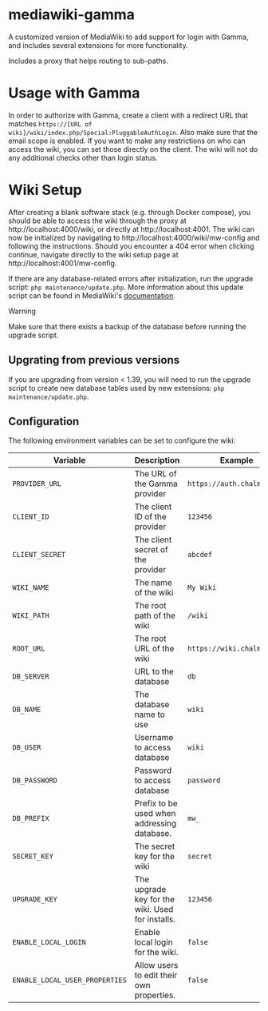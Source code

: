 # mediawiki-gamma

A customized version of MediaWiki to add support for login with Gamma, and includes several extensions for more functionality.

Includes a proxy that helps routing to sub-paths.

# Usage with Gamma

In order to authorize with Gamma, create a client with a redirect URL that matches `https://[URL of wiki]/wiki/index.php/Special:PluggableAuthLogin`.
Also make sure that the email scope is enabled.
If you want to make any restrictions on who can access the wiki, you can set those directly on the client.
The wiki will not do any additional checks other than login status.

# Wiki Setup

After creating a blank software stack (e.g. through Docker compose), you should be able to access the wiki through the proxy at http://localhost:4000/wiki, or directly at http://localhost:4001.
The wiki can now be initialized by navigating to http://localhost:4000/wiki/mw-config and following the instructions.
Should you encounter a 404 error when clicking continue, navigate directly to the wiki setup page at http://localhost:4001/mw-config.

If there are any database-related errors after initialization, run the upgrade script: `php maintenance/update.php`.
More information about this update script can be found in MediaWiki's [documentation](https://www.mediawiki.org/wiki/Manual:Update.php).

> [!WARNING]  
> Make sure that there exists a backup of the database before running the upgrade script.

## Upgrating from previous versions

If you are upgrading from version < 1.39, you will need to run the upgrade script to create new database tables used by new extensions: `php maintenance/update.php`.

## Configuration

The following environment variables can be set to configure the wiki:

| Variable                       | Description                                      | Example                    |
| ------------------------------ | ------------------------------------------------ | -------------------------- |
| `PROVIDER_URL`                 | The URL of the Gamma provider                    | `https://auth.chalmers.it` |
| `CLIENT_ID`                    | The client ID of the provider                    | `123456`                   |
| `CLIENT_SECRET`                | The client secret of the provider                | `abcdef`                   |
| `WIKI_NAME`                    | The name of the wiki                             | `My Wiki`                  |
| `WIKI_PATH`                    | The root path of the wiki                        | `/wiki`                    |
| `ROOT_URL`                     | The root URL of the wiki                         | `https://wiki.chalmers.it` |
| `DB_SERVER`                    | URL to the database                              | `db`                       |
| `DB_NAME`                      | The database name to use                         | `wiki`                     |
| `DB_USER`                      | Username to access database                      | `wiki`                     |
| `DB_PASSWORD`                  | Password to access database                      | `password`                 |
| `DB_PREFIX`                    | Prefix to be used when addressing database.      | `mw_`                      |
| `SECRET_KEY`                   | The secret key for the wiki                      | `secret`                   |
| `UPGRADE_KEY`                  | The upgrade key for the wiki. Used for installs. | `123456`                   |
| `ENABLE_LOCAL_LOGIN`           | Enable local login for the wiki.                 | `false`                    |
| `ENABLE_LOCAL_USER_PROPERTIES` | Allow users to edit their own properties.        | `false`                    |

